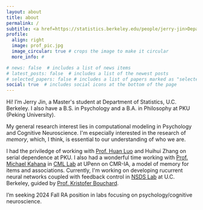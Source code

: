 ```yaml
---
layout: about
title: about
permalink: /
subtitle: <a href=https://statistics.berkeley.edu/people/jerry-jin>Department of Statistics, U.C. Berkeley</a>
profile:
  align: right
  image: prof_pic.jpg
  image_circular: true # crops the image to make it circular
  more_info: #

# news: false  # includes a list of news items
# latest_posts: false  # includes a list of the newest posts
# selected_papers: false # includes a list of papers marked as "selected={true}"
social: true  # includes social icons at the bottom of the page
---
```


Hi! I’m Jerry Jin, a Master's student at Department of Statistics, U.C. Berkeley. I also have a B.S. in Psychology and a B.A. in Philosophy at PKU (Peking University).

My general research interest lies in computational modeling in Psychology and Cognitive Neuroscience. I'm especially interested in the research of <i>memory</i>, which, I think, is essential to our understanding of who we are.

I had the priviledge of working with [Prof. Huan Luo](https://mgv.pku.edu.cn/english/people/lbd/sopacs/360652.htm) and Huihui Zhang on serial dependence at PKU. I also had a wonderful time working with [Prof. Michael Kahana](https://psychology.sas.upenn.edu/people/michael-kahana) in [CML Lab](https://memory.psych.upenn.edu/Main_Page) at UPenn on CMR-IA, a model of memory for items and associations. Currently, I'm working on developing rucurrent neural networks coupled with feedback control in [NSDS Lab](https://bouchardlab.lbl.gov/) at U.C. Berkeley, guided by [Prof. Kristofer Bouchard](https://biosciences.lbl.gov/profiles/kristofer-e-bouchard/).

I’m seeking 2024 Fall RA position in labs focusing on psychology/cognitive neuroscience.